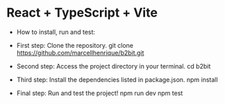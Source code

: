# React + TypeScript + Vite

- How to install, run and test:

- First step: Clone the repository.
git clone https://github.com/marcellhenrique/b2bit.git

- Second step: Access the project directory in your terminal.
cd b2bit

- Third step: Install the dependencies listed in package.json.
npm install

- Final step: Run and test the project!
npm run dev
npm test
